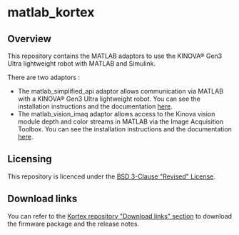# matlab_kortex

## Overview

This repository contains the MATLAB adaptors to use the KINOVA® Gen3 Ultra lightweight robot with MATLAB and Simulink.

There are two adaptors : 
- The matlab_simplified_api adaptor allows communication via MATLAB with a KINOVA® Gen3 Ultra lightweight robot. You can see the installation instructions and the documentation [here](https://github.com/Kinovarobotics/matlab_kortex/blob/master/simplified_api/README.md).
- The matlab_vision_imaq adaptor allows access to the Kinova vision module depth and color streams in MATLAB via the Image Acquisition Toolbox. You can see the installation instructions and the documentation [here](https://github.com/Kinovarobotics/matlab_kortex/blob/master/vision_imaq/README.md).

## Licensing

This repository is licenced under the [BSD 3-Clause "Revised" License](./LICENSE).

## Download links

You can refer to the [Kortex repository "Download links" section](https://github.com/Kinovarobotics/kortex#download-links) to download the firmware package and the release notes.
